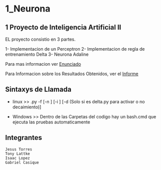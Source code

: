 1_Neurona
=========
1 Proyecto de Inteligencia Artificial II
----------------------------------------

EL proyecto consistio en 3 partes.

1- Implementacion de un Perceptron
2- Implementacion de regla de entrenamiento Delta
3- Neurona Adaline

Para mas informacion ver [Enunciado]()

Para Informacion sobre los Resultados Obtenidos, ver el [Informe]()

Sintaxys de Llamada
-------------------

- linux >> <Nombre de Archivo>.py -f <Nombre conjunto de entrenamiento> [-n <Tasa de Aprendizaje>] [-i <Maxima Cantidad de iteraciones>] [-d (Solo si es delta.py para activar o no decaimiento)]

- Windows >> Dentro de las Carpetas del codigo hay un bash.cmd que ejecuta las pruebas automaticamente

Integrantes
------------
	Jesus Torres
	Tony Lattke
	Isaac Lopez
	Gabriel Casique